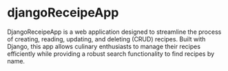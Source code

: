# djangoReceipeApp
DjangoReceipeApp is a web application designed to streamline the process of creating, reading, updating, and deleting (CRUD) recipes. Built with Django, this app allows culinary enthusiasts to manage their recipes efficiently while providing a robust search functionality to find recipes by name.
